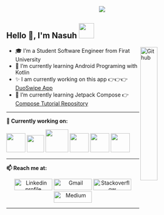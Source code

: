 <p align="center"><img src="https://i.imgur.com/A6bWGFl.gif"/></p>

## Hello 👋, I'm Nasuh <img src="https://media.giphy.com/media/WUlplcMpOCEmTGBtBW/giphy.gif" width="40">
<img width="30%" align="right" alt="Github" src="https://media.giphy.com/media/llarwdtFqG63IlqUR1/giphy.gif" />

- 🎓 I’m a Student Software Engineer from Firat University
- 🌱 I’m currently learning Android Programing with Kotlin
- ✨ I am currently working on this app 👉👉👉 [DuoSwipe App](https://github.com/nasuh-unal/DuoSwipe)
- 🚀 I’m currently learning Jetpack Compose 👉 [Compose Tutorial Repository](https://github.com/nasuh-unal/ComposeTutorial)


----

**🌱 Currently working on:**

<code><a href="https://www.android.com/" target="_blank"><img height="50" src="https://upload.wikimedia.org/wikipedia/commons/d/d7/Android_robot.svg"></a></code>
<code><a href="https://kotlinlang.org/" target="_blank"><img height="45" src="https://upload.wikimedia.org/wikipedia/commons/0/06/Kotlin_Icon.svg"></a></code>
<code><a href="https://developer.android.com/jetpack/compose" target="_blank"><img height="60" src="https://3.bp.blogspot.com/-VVp3WvJvl84/X0Vu6EjYqDI/AAAAAAAAPjU/ZOMKiUlgfg8ok8DY8Hc-ocOvGdB0z86AgCLcBGAsYHQ/s1600/jetpack%2Bcompose%2Bicon_RGB.png"></a></code>
<code><a href="https://www.java.com/tr/" target="_blank"><img height="50" src="https://www.vectorlogo.zone/logos/java/java-icon.svg"></a></code>
<code><a href="https://git-scm.com//" target="_blank"><img height="50" src="https://www.vectorlogo.zone/logos/git-scm/git-scm-ar21.svg"></a></code>
<code><a href="https://firebase.google.com/" target="_blank"><img height="50" src="https://upload.wikimedia.org/wikipedia/commons/3/37/Firebase_Logo.svg"></a></code>

----

**📫 Reach me at:**
<br>
<p align="center">
    <a href="https://www.linkedin.com/in/nasuh-%C3%BCnal-7b69a8239/"><img alt="Linkedin profile" title="Linkedin" src="https://raw.githubusercontent.com/Thomas-George-T/Thomas-George-T/master/assets/linkedin.svg" width="100" height="30" /></a>
    <a href="mailto:nasuhunal1@gmail.com"><img alt="Gmail" src="https://raw.githubusercontent.com/Thomas-George-T/Thomas-George-T/master/assets/google-gmail.svg" title="Email" width="100" height="30" /></a>
    <a href="https://stackoverflow.com/users/21650039/nasuh-%c3%9cnal"><img alt="Stackoverflow" src="https://stackoverflow.design/assets/img/logos/so/logo-stackoverflow.svg" width="100" height="30" /></a>
    <a href="https://medium.com/@nasuhunal1"><img alt="Medium" src="https://upload.wikimedia.org/wikipedia/commons/e/ec/Medium_logo_Monogram.svg" width="100" height="30" /></a>
    
----    
 
